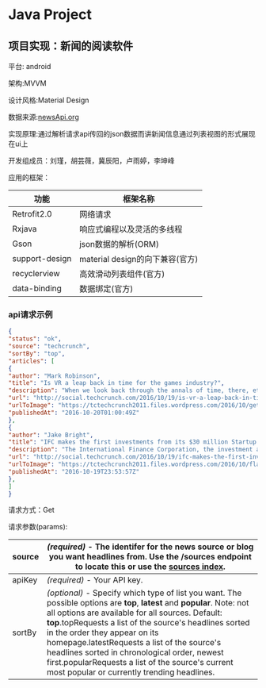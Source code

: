 # Java Project

## 项目实现：新闻的阅读软件

平台: android

架构:MVVM

设计风格:Material Design

数据来源:[newsApi.org](https://newsapi.org/)

实现原理:通过解析请求api传回的json数据而讲新闻信息通过列表视图的形式展现在ui上

开发组成员：刘瑾，胡芸薇，冀辰阳，卢雨婷，李坤峰

应用的框架：

| 功能             | 框架名称                     |
| -------------- | ------------------------ |
| Retrofit2.0    | 网络请求                     |
| Rxjava         | 响应式编程以及灵活的多线程            |
| Gson           | json数据的解析(ORM)           |
| support-design | material design的向下兼容(官方) |
| recyclerview   | 高效滑动列表组件(官方)             |
| data-binding   | 数据绑定(官方)                 |

### api请求示例

```json
{
"status": "ok",
"source": "techcrunch",
"sortBy": "top",
"articles": [
{
"author": "Mark Robinson",
"title": "Is VR a leap back in time for the games industry?",
"description": "When we look back through the annals of time, there, etched in the history books will be \"2016: The year of VR.\" And what a year it's been. We’ve already..",
"url": "http://social.techcrunch.com/2016/10/19/is-vr-a-leap-back-in-time-for-the-games-industry/",
"urlToImage": "https://tctechcrunch2011.files.wordpress.com/2016/10/gettyimages-462976831.jpg?w=764&amp;h=400&amp;crop=1",
"publishedAt": "2016-10-20T01:00:49Z"
},
{
"author": "Jake Bright",
"title": "IFC makes the first investments from its $30 million Startup Catalyst initiative",
"description": "The International Finance Corporation, the investment arm of the World Bank, said it has made a $4 million commitment to two new funds as part of its $30..",
"url": "http://social.techcrunch.com/2016/10/19/ifc-makes-the-first-investments-from-its-30-million-startup-catalyst-initiative/",
"urlToImage": "https://tctechcrunch2011.files.wordpress.com/2016/10/flat6labs-cairo4.jpg?w=764&amp;h=400&amp;crop=1",
"publishedAt": "2016-10-19T23:53:57Z"
},
]
}
```

请求方式：Get

请求参数(params):

| source | *(required)* - The identifer for the news source or blog you want headlines from. Use the /sources endpoint to locate this or use the [sources index](https://newsapi.org/sources). |
| ------ | ---------------------------------------- |
| apiKey | *(required)* - Your API key.             |
| sortBy | *(optional)* - Specify which type of list you want. The possible options are **top**, **latest** and **popular**. Note: not all options are available for all sources. Default: **top**.topRequests a list of the source's headlines sorted in the order they appear on its homepage.latestRequests a list of the source's headlines sorted in chronological order, newest first.popularRequests a list of the source's current most popular or currently trending headlines. |
